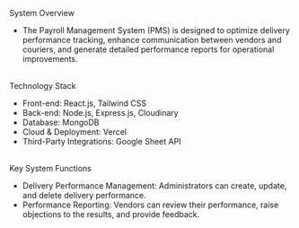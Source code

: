 System Overview<br>
  - The Payroll Management System (PMS) is designed to optimize delivery performance tracking, enhance communication between vendors and couriers,
   and generate detailed performance reports for operational improvements.<br><br>
 
Technology Stack<br>
  - Front-end: React.js, Tailwind CSS<br>
  - Back-end: Node.js, Express.js, Cloudinary<br>
  - Database: MongoDB<br>
  - Cloud & Deployment: Vercel<br>
  - Third-Party Integrations: Google Sheet API<br><br>

Key System Functions<br>
  - Delivery Performance Management: Administrators can create, update, and delete delivery performance.<br>
  - Performance Reporting: Vendors can review their performance, raise objections to the results, and provide feedback.<br>
 
 
